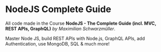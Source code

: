 # NodeJS Complete Guide

All code made in the Course **NodeJS - The Complete Guide (incl. MVC, REST APIs, GraphQL)** *by Maximilian Schwarzmüller*.

Master Node JS, build REST APIs with Node.js, GraphQL APIs, add Authentication, use MongoDB, SQL & much more!

